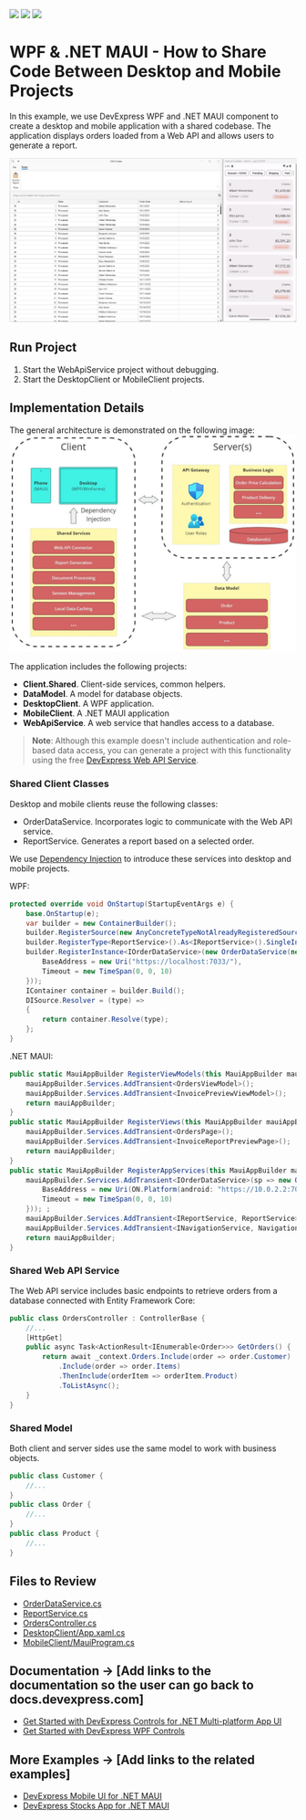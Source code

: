 <!-- default badges list -->
![](https://img.shields.io/endpoint?url=https://codecentral.devexpress.com/api/v1/VersionRange/792476725/23.2.5%2B)
[![](https://img.shields.io/badge/Open_in_DevExpress_Support_Center-FF7200?style=flat-square&logo=DevExpress&logoColor=white)](https://supportcenter.devexpress.com/ticket/details/T1230298)
[![](https://img.shields.io/badge/📖_How_to_use_DevExpress_Examples-e9f6fc?style=flat-square)](https://docs.devexpress.com/GeneralInformation/403183)
<!-- default badges end -->

# WPF & .NET MAUI - How to Share Code Between Desktop and Mobile Projects

In this example, we use DevExpress WPF and .NET MAUI component to create a desktop and mobile application with a shared codebase. The application displays orders loaded from a Web API and allows users to generate a report.

![Demo Video](./img/DemoVideo.gif)

## Run Project

1. Start the WebApiService project without debugging.
2. Start the DesktopClient or MobileClient projects.

## Implementation Details

The general architecture is demonstrated on the following image:
![Application Architecture](./img/Architecture.jpg)

The application includes the following projects:
- **Client.Shared**. Client-side services, common helpers.
- **DataModel**. A model for database objects.
- **DesktopClient**. A WPF application.
- **MobileClient**. A .NET MAUI application
- **WebApiService**. A web service that handles access to a database.

> **Note**:
> Although this example doesn't include authentication and role-based data access, you can generate a project with this functionality using the free [DevExpress Web API Service](https://www.devexpress.com/products/net/application_framework/security-web-api-service.xml).

### Shared Client Classes

Desktop and mobile clients reuse the following classes:
- OrderDataService. Incorporates logic to communicate with the Web API service.
- ReportService. Generates a report based on a selected order.

We use [Dependency Injection](https://community.devexpress.com/blogs/wpf/archive/2022/02/07/dependency-injection-in-a-wpf-mvvm-application.aspx) to introduce these services into desktop and mobile projects.

WPF:
```cs
protected override void OnStartup(StartupEventArgs e) {
    base.OnStartup(e);
    var builder = new ContainerBuilder();
    builder.RegisterSource(new AnyConcreteTypeNotAlreadyRegisteredSource());
    builder.RegisterType<ReportService>().As<IReportService>().SingleInstance();
    builder.RegisterInstance<IOrderDataService>(new OrderDataService(new HttpClient() {
        BaseAddress = new Uri("https://localhost:7033/"),
        Timeout = new TimeSpan(0, 0, 10)
    }));
    IContainer container = builder.Build();
    DISource.Resolver = (type) =>
    {
        return container.Resolve(type);
    };
}
```

.NET MAUI:
```cs
public static MauiAppBuilder RegisterViewModels(this MauiAppBuilder mauiAppBuilder) {
    mauiAppBuilder.Services.AddTransient<OrdersViewModel>();
    mauiAppBuilder.Services.AddTransient<InvoicePreviewViewModel>();
    return mauiAppBuilder;
}
public static MauiAppBuilder RegisterViews(this MauiAppBuilder mauiAppBuilder) {
    mauiAppBuilder.Services.AddTransient<OrdersPage>();
    mauiAppBuilder.Services.AddTransient<InvoiceReportPreviewPage>();
    return mauiAppBuilder;
}
public static MauiAppBuilder RegisterAppServices(this MauiAppBuilder mauiAppBuilder) {
    mauiAppBuilder.Services.AddTransient<IOrderDataService>(sp => new OrderDataService(new HttpClient(MyHttpMessageHandler.GetMessageHandler()) {
        BaseAddress = new Uri(ON.Platform(android: "https://10.0.2.2:7033/", iOS: "https://localhost:7033/")),
        Timeout = new TimeSpan(0, 0, 10)
    })); ;
    mauiAppBuilder.Services.AddTransient<IReportService, ReportService>();
    mauiAppBuilder.Services.AddTransient<INavigationService, NavigationService>();
    return mauiAppBuilder;
}
```

### Shared Web API Service

The Web API service includes basic endpoints to retrieve orders from a database connected with Entity Framework Core:
```cs
public class OrdersController : ControllerBase {
    //...
    [HttpGet]
    public async Task<ActionResult<IEnumerable<Order>>> GetOrders() {
        return await _context.Orders.Include(order => order.Customer)
            .Include(order => order.Items)
            .ThenInclude(orderItem => orderItem.Product)
            .ToListAsync();
    }
}
```

### Shared Model

Both client and server sides use the same model to work with business objects.

```cs
public class Customer {
    //...
}
public class Order {
    //...
}
public class Product {
    //...
}
```


## Files to Review

- [OrderDataService.cs](./CS/Client.Shared/OrderDataService.cs)
- [ReportService.cs](.CS/Client.Shared/ReportService.cs)
- [OrdersController.cs](.CS/WebApiService/Controllers/OrdersController.cs)
- [DesktopClient/App.xaml.cs](.CS/DesktopClient/App.xaml.cs)
- [MobileClient/MauiProgram.cs](.CS/MobileClient/MauiProgram.cs)

## Documentation → [Add links to the documentation so the user can go back to docs.devexpress.com]

- [Get Started with DevExpress Controls for .NET Multi-platform App UI](https://docs.devexpress.com/MAUI/403249/get-started/get-started)
- [Get Started with DevExpress WPF Controls](https://docs.devexpress.com/WPF/401166/dotnet-core-support/getting-started)


## More Examples → [Add links to the related examples]

- [DevExpress Mobile UI for .NET MAUI](https://github.com/DevExpress-Examples/maui-demo-app)
- [DevExpress Stocks App for .NET MAUI](https://github.com/DevExpress-Examples/maui-stocks-mini)
